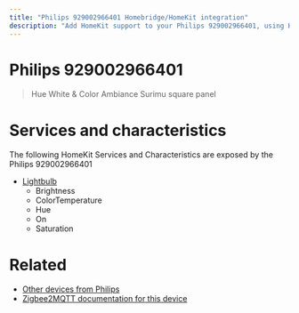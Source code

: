```yaml
---
title: "Philips 929002966401 Homebridge/HomeKit integration"
description: "Add HomeKit support to your Philips 929002966401, using Homebridge, Zigbee2MQTT and homebridge-z2m."
---
```

<!---
This file has been GENERATED using src/docgen/docgen.ts
DO NOT EDIT THIS FILE MANUALLY!
-->
# Philips 929002966401
> Hue White & Color Ambiance Surimu square panel


# Services and characteristics
The following HomeKit Services and Characteristics are exposed by
the Philips 929002966401

* [Lightbulb](../../light.md)
  * Brightness
  * ColorTemperature
  * Hue
  * On
  * Saturation


# Related
* [Other devices from Philips](../index.md#philips)
* [Zigbee2MQTT documentation for this device](https://www.zigbee2mqtt.io/devices/929002966401.html)
